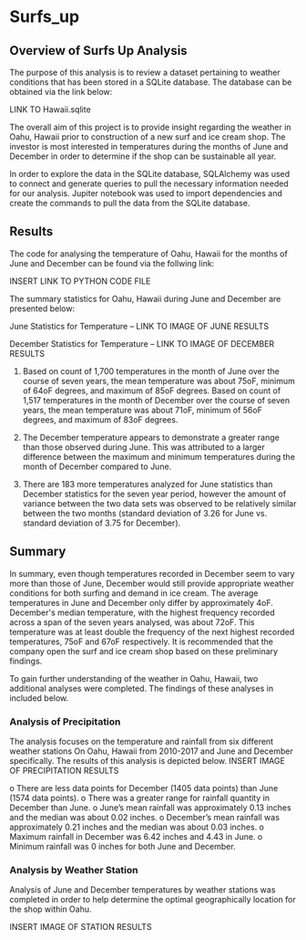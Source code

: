# Surfs_up

## Overview of Surfs Up Analysis

The purpose of this analysis is to review a dataset pertaining to weather conditions that has been stored in a SQLite database.  The database can be obtained via the link below:

LINK TO Hawaii.sqlite

The overall aim of this project is to provide insight regarding the weather in Oahu, Hawaii prior to construction of a new surf and ice cream shop.  The investor is most interested in temperatures during the months of June and December in order to determine if the shop can be sustainable all year.

In order to explore the data in the SQLite database, SQLAlchemy was used to connect and generate queries to pull the necessary information needed for our analysis. Jupiter notebook was used to import dependencies and create the commands to pull the data from the SQLite database.

## Results

The code for analysing the temperature of Oahu, Hawaii for the months of June and December can be found via the follwing link:

INSERT LINK TO PYTHON CODE FILE

The summary statistics for Oahu, Hawaii during June and December are presented below:

June Statistics for Temperature – LINK TO IMAGE OF JUNE RESULTS

December Statistics for Temperature – LINK TO IMAGE OF DECEMBER RESULTS

1. Based on count of 1,700 temperatures in the month of June over the course of seven years, the mean temperature was about 75oF, minimum of 64oF degrees, and maximum of 85oF degrees.  Based on count of 1,517 temperatures in the month of December over the course of seven years, the mean temperature was about 71oF, minimum of 56oF degrees, and maximum of 83oF degrees.

2. The December temperature appears to demonstrate a greater range than those observed during June.  This was attributed to a larger difference between the maximum and minimum temperatures during the month of December compared to June. 

3. There are 183 more temperatures analyzed for June statistics than December statistics for the seven year period, however the amount of variance between the two data sets was observed to be relatively similar between the two months (standard deviation of 3.26 for June vs. standard deviation of 3.75 for December).

## Summary

In summary, even though temperatures recorded in December seem to vary more than those of June, December would still provide appropriate weather conditions for both surfing and demand in ice cream. The average temperatures in June and December only differ by approximately 4oF.  December's median temperature, with the highest frequency recorded across a span of the seven years analysed, was about 72oF.  This temperature was at least double the frequency of the next highest recorded temperatures, 75oF and 67oF respectively. It is recommended that the company open the surf and ice cream shop based on these preliminary findings.

To gain further understanding of the weather in Oahu, Hawaii, two additional analyses were completed.  The findings of these analyses in included below.

### Analysis of Precipitation

The analysis focuses on the temperature and rainfall from six different weather stations On Oahu, Hawaii from 2010-2017 and June and December specifically.  The results of this analysis is depicted below.
INSERT IMAGE OF PRECIPITATION RESULTS

  o There are less data points for December (1405 data points) than June (1574 data points).
  o There was a greater range for rainfall quantity in December than June.
  o June’s mean rainfall was approximately 0.13 inches and the median was about 0.02 inches.
  o December’s mean rainfall was approximately 0.21 inches and the median was about 0.03 inches.
  o Maximum rainfall in December was 6.42 inches and 4.43 in June.
  o Minimum rainfall was 0 inches for both June and December. 

### Analysis by Weather Station

Analysis of June and December temperatures by weather stations was completed in order to help determine the optimal geographically location for the shop within Oahu.  

INSERT IMAGE OF STATION RESULTS

